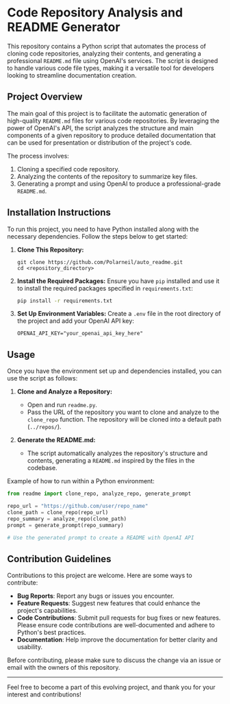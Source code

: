 # Code Repository Analysis and README Generator

This repository contains a Python script that automates the process of cloning code repositories, analyzing their contents, and generating a professional `README.md` file using OpenAI's services. The script is designed to handle various code file types, making it a versatile tool for developers looking to streamline documentation creation.

## Project Overview

The main goal of this project is to facilitate the automatic generation of high-quality `README.md` files for various code repositories. By leveraging the power of OpenAI's API, the script analyzes the structure and main components of a given repository to produce detailed documentation that can be used for presentation or distribution of the project's code.

The process involves:
1. Cloning a specified code repository.
2. Analyzing the contents of the repository to summarize key files.
3. Generating a prompt and using OpenAI to produce a professional-grade `README.md`.

## Installation Instructions

To run this project, you need to have Python installed along with the necessary dependencies. Follow the steps below to get started:

1. **Clone This Repository:**
   ```
   git clone https://github.com/Polarneil/auto_readme.git
   cd <repository_directory>
   ```

2. **Install the Required Packages:**
   Ensure you have `pip` installed and use it to install the required packages specified in `requirements.txt`:

   ```bash
   pip install -r requirements.txt
   ```

3. **Set Up Environment Variables:**
   Create a `.env` file in the root directory of the project and add your OpenAI API key:

   ```
   OPENAI_API_KEY="your_openai_api_key_here"
   ```

## Usage

Once you have the environment set up and dependencies installed, you can use the script as follows:

1. **Clone and Analyze a Repository:**
   - Open and run `readme.py`.
   - Pass the URL of the repository you want to clone and analyze to the `clone_repo` function. The repository will be cloned into a default path (`../repos/`).

2. **Generate the README.md:**
   - The script automatically analyzes the repository's structure and contents, generating a `README.md` inspired by the files in the codebase.

Example of how to run within a Python environment:

```python
from readme import clone_repo, analyze_repo, generate_prompt

repo_url = "https://github.com/user/repo_name"
clone_path = clone_repo(repo_url)
repo_summary = analyze_repo(clone_path)
prompt = generate_prompt(repo_summary)

# Use the generated prompt to create a README with OpenAI API
```

## Contribution Guidelines

Contributions to this project are welcome. Here are some ways to contribute:

- **Bug Reports**: Report any bugs or issues you encounter.
- **Feature Requests**: Suggest new features that could enhance the project's capabilities.
- **Code Contributions**: Submit pull requests for bug fixes or new features. Please ensure code contributions are well-documented and adhere to Python's best practices.
- **Documentation**: Help improve the documentation for better clarity and usability.

Before contributing, please make sure to discuss the change via an issue or email with the owners of this repository.

---

Feel free to become a part of this evolving project, and thank you for your interest and contributions!